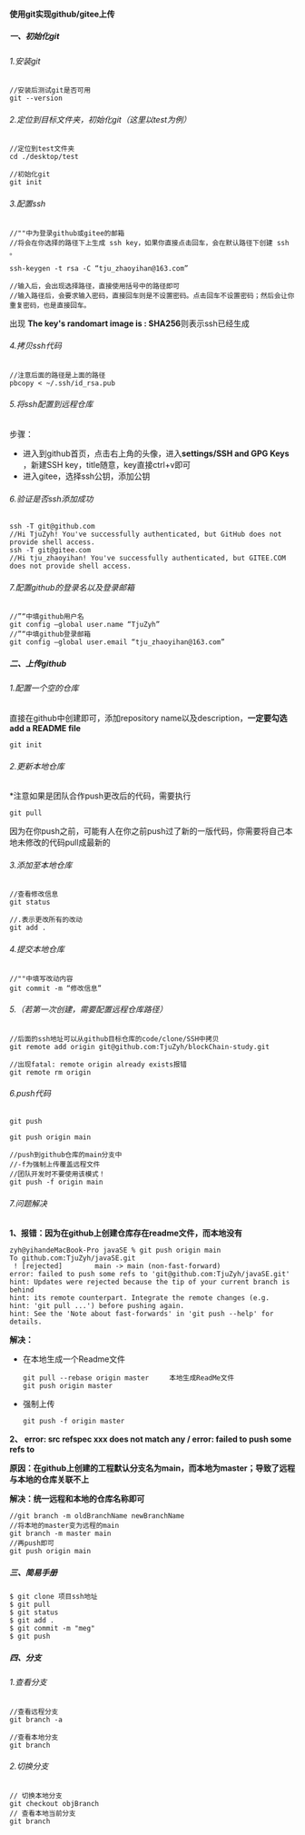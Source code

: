 #### 使用git实现github/gitee上传

##### 一、初始化git

###### 1.安装git

```
//安装后测试git是否可用
git --version
```

###### 2.定位到目标文件夹，初始化git（这里以test为例）

```
//定位到test文件夹
cd ./desktop/test

//初始化git
git init
```

###### 3.配置ssh

```
//""中为登录github或gitee的邮箱
//将会在你选择的路径下上生成 ssh key，如果你直接点击回车，会在默认路径下创建 ssh 。

ssh-keygen -t rsa -C “tju_zhaoyihan@163.com”

//输入后，会出现选择路径，直接使用括号中的路径即可
//输入路径后，会要求输入密码，直接回车则是不设置密码。点击回车不设置密码；然后会让你重复密码，也是直接回车。
```

出现 **The key's randomart image is :  SHA256**则表示ssh已经生成

###### 4.拷贝ssh代码

```
//注意后面的路径是上面的路径
pbcopy < ~/.ssh/id_rsa.pub
```

###### 5.将ssh配置到远程仓库

步骤：

- 进入到github首页，点击右上角的头像，进入**settings/SSH and GPG Keys** ，新建SSH key，title随意，key直接ctrl+v即可
- 进入gitee，选择ssh公钥，添加公钥

###### 6.验证是否ssh添加成功

```
ssh -T git@github.com
//Hi TjuZyh! You've successfully authenticated, but GitHub does not provide shell access.
ssh -T git@gitee.com
//Hi tju_zhaoyihan! You've successfully authenticated, but GITEE.COM does not provide shell access.
```

###### 7.配置github的登录名以及登录邮箱

```
//”“中填github用户名
git config –global user.name “TjuZyh”
//”“中填github登录邮箱
git config –global user.email “tju_zhaoyihan@163.com”
```

##### 二、上传github

###### 1.配置一个空的仓库

直接在github中创建即可，添加repository name以及description，**一定要勾选add a README file**

```
git init
```

###### 2.更新本地仓库

*注意如果是团队合作push更改后的代码，需要执行

```
git pull
```

因为在你push之前，可能有人在你之前push过了新的一版代码，你需要将自己本地未修改的代码pull成最新的

###### 3.添加至本地仓库

```
//查看修改信息
git status

//.表示更改所有的改动
git add .
```

###### 4.提交本地仓库

```
//""中填写改动内容
git commit -m “修改信息”
```

###### 5.（若第一次创建，需要配置远程仓库路径）

```
//后面的ssh地址可以从github目标仓库的code/clone/SSH中拷贝
git remote add origin git@github.com:TjuZyh/blockChain-study.git

//出现fatal: remote origin already exists报错
git remote rm origin
```

###### 6.push代码

```
git push

git push origin main

//push到github仓库的main分支中
//-f为强制上传覆盖远程文件
//团队开发时不要使用该模式！
git push -f origin main
```

###### 7.问题解决

**1、报错：因为在github上创建仓库存在readme文件，而本地没有**

```
zyh@yihandeMacBook-Pro javaSE % git push origin main
To github.com:TjuZyh/javaSE.git
 ! [rejected]        main -> main (non-fast-forward)
error: failed to push some refs to 'git@github.com:TjuZyh/javaSE.git'
hint: Updates were rejected because the tip of your current branch is behind
hint: its remote counterpart. Integrate the remote changes (e.g.
hint: 'git pull ...') before pushing again.
hint: See the 'Note about fast-forwards' in 'git push --help' for details.
```

**解决：**

- 在本地生成一个Readme文件

  ```
  git pull --rebase origin master     本地生成ReadMe文件
  git push origin master
  ```

- 强制上传

  ```
  git push -f origin master
  ```

**2、 error: src refspec xxx does not match any / error: failed to push some refs to**

**原因：在github上创建的工程默认分支名为main，而本地为master；导致了远程与本地的仓库关联不上**

**解决：统一远程和本地的仓库名称即可**

```
//git branch -m oldBranchName newBranchName
//将本地的master变为远程的main
git branch -m master main
//再push即可
git push origin main
```

##### 三、简易手册

```
$ git clone 项目ssh地址
$ git pull
$ git status
$ git add .
$ git commit -m "meg"
$ git push
```

##### 四、分支

###### 1.查看分支

```
//查看远程分支
git branch -a

//查看本地分支
git branch
```

###### 2.切换分支

```
// 切换本地分支
git checkout objBranch
// 查看本地当前分支
git branch
```

